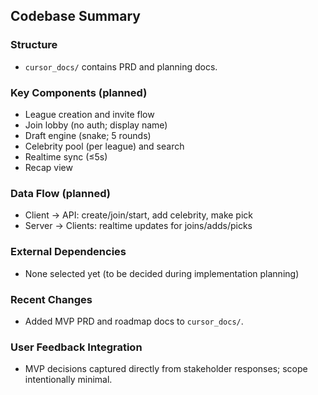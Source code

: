 ## Codebase Summary

### Structure
- `cursor_docs/` contains PRD and planning docs.

### Key Components (planned)
- League creation and invite flow
- Join lobby (no auth; display name)
- Draft engine (snake; 5 rounds)
- Celebrity pool (per league) and search
- Realtime sync (≤5s)
- Recap view

### Data Flow (planned)
- Client → API: create/join/start, add celebrity, make pick
- Server → Clients: realtime updates for joins/adds/picks

### External Dependencies
- None selected yet (to be decided during implementation planning)

### Recent Changes
- Added MVP PRD and roadmap docs to `cursor_docs/`.

### User Feedback Integration
- MVP decisions captured directly from stakeholder responses; scope intentionally minimal.


